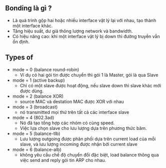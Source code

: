 ## Bonding là gì ?
- Là quá trình gộp hai hoặc nhiều interface vật lý lại với nhau, tạo thành một interface khác.
- Tăng hiệu suất, dư giả thông lượng network và bandwidth.
- Có hiệu năng cao: khi một interface vật lý bị down thì đường truyền vẫn ổn định.
## Types of
- mode = 0 (balance round-robin)
  +  Ví dụ có hai gói tin được chuyển thì gói 1 là Master, gói là qua Slave 
- mode = 1 (active backup)
  + Chỉ có một slave được hoạt động, nếu slave down thì slave khác mới được dùng.
- mode = 2 (balance XOR)
  + source MAC và destation MAC được XOR với nhau
- mode = 3 (broadcast)
  + nó transmitted mọi thứ trên tất cả các interface slave
- mode = 4 (802.3ad)
  + Nó đã tạo tổng hợp các nhóm có cùng speed.
  + Việc lựa chọn slave cho lưu lượng dựa trên phương thức băm.
- mode = 5 (balance-tlb)
  + Lưu lượng outgoing được phân phối dựa trên current load của mỗi slave, và lưu lượng incoming được nhận bởi current slave
- mode = 6 (balance-alb)
  + không yêu cầu chế độ chuyển đổi đặc biệt, load balance thông qua việc send and reply gói tin ARP cho nhau.
